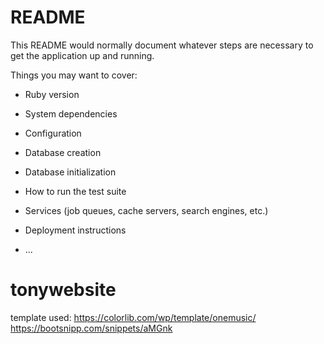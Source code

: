 # README

This README would normally document whatever steps are necessary to get the
application up and running.

Things you may want to cover:

* Ruby version

* System dependencies

* Configuration

* Database creation

* Database initialization

* How to run the test suite

* Services (job queues, cache servers, search engines, etc.)

* Deployment instructions

* ...
# tonywebsite

template used:
https://colorlib.com/wp/template/onemusic/
https://bootsnipp.com/snippets/aMGnk